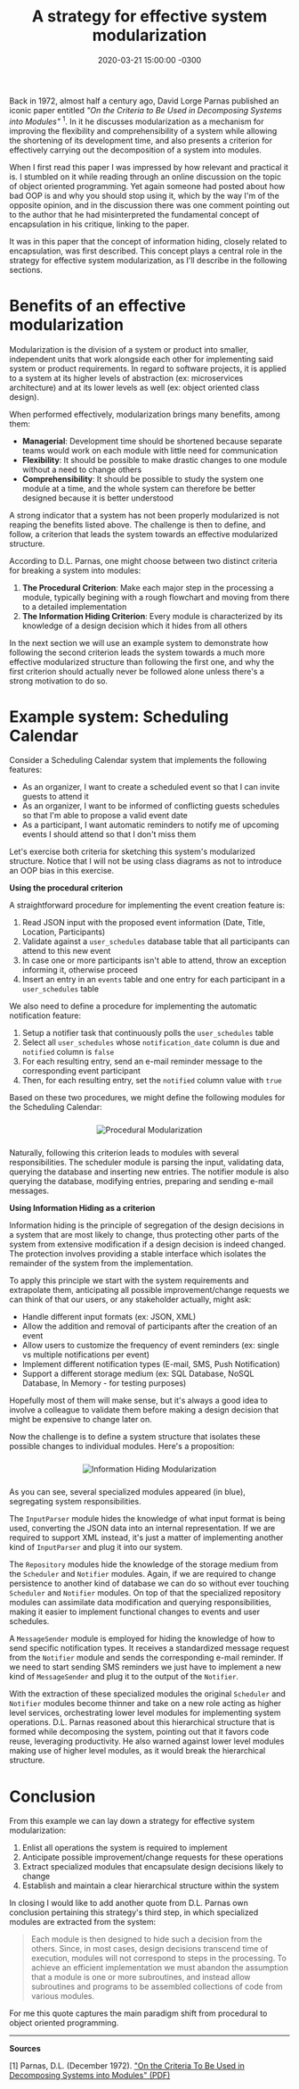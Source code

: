 ﻿---
layout: post
title: "A strategy for effective system modularization"
date: 2020-03-21 15:00:00 -0300
tags: system-design oop
---

Back in 1972, almost half a century ago, David Lorge Parnas published an iconic paper entitled <i>"On the Criteria to Be Used in Decomposing Systems into Modules"</i> <sup>1</sup>. In it he discusses modularization as a mechanism
for improving the flexibility and comprehensibility of a system while allowing the shortening of its development time, and also presents a criterion for effectively carrying out the decomposition of a system into modules.

When I first read this paper I was impressed by how relevant and practical it is. I stumbled on it while reading through an online discussion on the topic of object oriented programming. Yet again someone had posted about how bad OOP is and why you should stop using it, which by the way I'm of the opposite opinion, and in the discussion there was one comment pointing out to the author that he had misinterpreted the fundamental concept of encapsulation in his critique, linking to the paper.

It was in this paper that the concept of information hiding, closely related to encapsulation, was first described. This concept plays a central role in the strategy for effective system modularization, as I'll describe in the following sections.

Benefits of an effective modularization
============

Modularization is the division of a system or product into smaller, independent units that work alongside each other for implementing said system or product requirements. In regard to software projects, it is applied to a system at its higher levels of abstraction (ex: microservices architecture) and at its lower levels as well (ex: object oriented class design).

When performed effectively, modularization brings many benefits, among them:

* <b>Managerial</b>: Development time should be shortened because separate teams would work on each module with little need for communication
* <b>Flexibility</b>: It should be possible to make drastic changes to one module without a need to change others
* <b>Comprehensibility</b>: It should be possible to study the system one module at a time, and the whole system can therefore be better designed because it is better understood

A strong indicator that a system has not been properly modularized is not reaping the benefits listed above. The challenge is then to define, and follow, a criterion that leads the system towards an effective modularized structure.

According to D.L. Parnas, one might choose between two distinct criteria for breaking a system into modules:

1. <b>The Procedural Criterion</b>: Make each major step in the processing a module, typically begining with a rough flowchart and moving from there to a detailed implementation
2. <b>The Information Hiding Criterion</b>: Every module is characterized by its knowledge of a design decision which it hides from all others

In the next section we will use an example system to demonstrate how following the second criterion leads the system towards a much more effective modularized structure than following the first one, and why the first criterion should actually never be followed alone unless there's a strong motivation to do so.

Example system: Scheduling Calendar
============

Consider a Scheduling Calendar system that implements the following features:

* As an organizer, I want to create a scheduled event so that I can invite guests to attend it
* As an organizer, I want to be informed of conflicting guests schedules so that I'm able to propose a valid event date
* As a participant, I want automatic reminders to notify me of upcoming events I should attend so that I don't miss them

Let's exercise both criteria for sketching this system's modularized structure. Notice that I will not be using class diagrams as not to introduce an OOP bias in this exercise.

<b>Using the procedural criterion</b>

A straightforward procedure for implementing the event creation feature is:

1. Read JSON input with the proposed event information (Date, Title, Location, Participants)
1. Validate against a `user_schedules` database table that all participants can attend to this new event
1. In case one or more participants isn't able to attend, throw an exception informing it, otherwise proceed
1. Insert an entry in an `events` table and one entry for each participant in a `user_schedules` table

We also need to define a procedure for implementing the automatic notification feature:

1. Setup a notifier task that continuously polls the `user_schedules` table
1. Select all `user_schedules` whose `notification_date` column is due and `notified` column is `false`
1. For each resulting entry, send an e-mail reminder message to the corresponding event participant
1. Then, for each resulting entry, set the `notified` column value with `true`

Based on these two procedures, we might define the following modules for the Scheduling Calendar:

<p align="center">
  <img style="max-height: 124px; max-width: 100%; margin: 10px" src="{{ site.baseurl }}/images/p16/procedural-modules.PNG" alt="Procedural Modularization"/>
  <br>
</p>

Naturally, following this criterion leads to modules with several responsibilities. The scheduler module is parsing the input, validating data, querying the database and inserting new entries. The notifier module is also querying the database, modifying entries, preparing and sending e-mail messages.

<b>Using Information Hiding as a criterion</b>

Information hiding is the principle of segregation of the design decisions in a system that are most likely to change, thus protecting other parts of the system from extensive modification if a design decision is indeed changed. The protection involves providing a stable interface which isolates the remainder of the system from the implementation.

To apply this principle we start with the system requirements and extrapolate them, anticipating all possible improvement/change requests we can think of that our users, or any stakeholder actually, might ask:

* Handle different input formats (ex: JSON, XML)
* Allow the addition and removal of participants after the creation of an event
* Allow users to customize the frequency of event reminders (ex: single vs multiple notifications per event)
* Implement different notification types (E-mail, SMS, Push Notification)
* Support a different storage medium (ex: SQL Database, NoSQL Database, In Memory - for testing purposes)

Hopefully most of them will make sense, but it's always a good idea to involve a colleague to validate them before making a design decision that might be expensive to change later on.

Now the challenge is to define a system structure that isolates these possible changes to individual modules. Here's a proposition:

<p align="center">
  <img style="max-height: 367px; max-width: 100%; margin: 10px" src="{{ site.baseurl }}/images/p16/information-hiding-modules.PNG" alt="Information Hiding Modularization"/>
  <br>
</p>

As you can see, several specialized modules appeared (in blue), segregating system responsibilities.

The `InputParser` module hides the knowledge of what input format is being used, converting the JSON data into an internal representation. If we are required to support XML instead, it's just a matter of implementing another kind of `InputParser` and plug it into our system.

The `Repository` modules hide the knowledge of the storage medium from the `Scheduler` and `Notifier` modules. Again, if we are required to change persistence to another kind of database we can do so without ever touching `Scheduler` and `Notifier` modules. On top of that the specialized repository modules can assimilate data modification and querying responsibilities, making it easier to implement functional changes to events and user schedules.

A `MessageSender` module is employed for hiding the knowledge of how to send specific notification types. It receives a standardized message request from the `Notifier` module and sends the corresponding e-mail reminder. If we need to start sending SMS reminders we just have to implement a new kind of `MessageSender` and plug it to the output of the `Notifier`.

With the extraction of these specialized modules the original `Scheduler` and `Notifier` modules become thinner and take on a new role acting as higher level services, orchestrating lower level modules for implementing system operations. D.L. Parnas reasoned about this hierarchical structure that is formed while decomposing the system, pointing out that it favors code reuse, leveraging productivity. He also warned against lower level modules making use of higher level modules, as it would break the hierarchical structure.

Conclusion
============

From this example we can lay down a strategy for effective system modularization:

1. Enlist all operations the system is required to implement
1. Anticipate possible improvement/change requests for these operations
1. Extract specialized modules that encapsulate design decisions likely to change
1. Establish and maintain a clear hierarchical structure within the system

In closing I would like to add another quote from D.L. Parnas own conclusion pertaining this strategy's third step, in which specialized modules are extracted from the system:

> Each module is then designed to hide such a decision from the others. Since, in most cases, design decisions transcend time of execution, modules will not correspond to steps in the processing. To achieve an efficient implementation we must abandon the assumption that a module is one or more subroutines, and instead allow subroutines and programs to be assembled collections of code from various modules.

For me this quote captures the main paradigm shift from procedural to object oriented programming.

---

<b>Sources</b>

[1] Parnas, D.L. (December 1972). ["On the Criteria To Be Used in Decomposing Systems into Modules" (PDF)](https://www.win.tue.nl/~wstomv/edu/2ip30/references/criteria_for_modularization.pdf)
